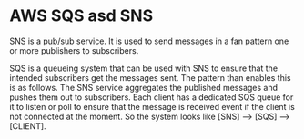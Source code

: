 # AWS SQS asd SNS

SNS is a pub/sub service. It is used to send messages in a fan pattern one or more publishers to subscribers.

SQS is a queueing system that can be used with SNS to ensure that the intended subscribers get the messages sent. The pattern than enables this is as follows. The SNS service aggregates the published messages and pushes them out to subscribers. Each client has a dedicated SQS queue for it to listen or poll to ensure that the message is received event if the client is not connected at the moment. So the system looks like [SNS] --> [SQS] --> [CLIENT].


